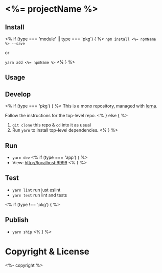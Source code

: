 # <%= projectName %>

## Install
<% if (type === 'module' || type === 'pkg')  { %>
`npm install <%= npmName %> --save`

or

`yarn add <%= npmName %>`
<% } %>

## Usage


## Develop

<% if (type === 'pkg') { %>
This is a mono repository, managed with [lerna](https://lernajs.io/).

Follow the instructions for the top-level repo.
<% } else { %>
1. `git clone` this repo & `cd` into it as usual
2. Run `yarn` to install top-level dependencies.
<% } %>

## Run
- `yarn dev`
<% if (type === 'app') { %>
- View: [http://localhost:9999](http://localhost:9999)
<% } %>

## Test
- `yarn lint` run just eslint
- `yarn test` run lint and tests

<% if (type !== 'pkg') { %>
## Publish

- `yarn ship`
<% } %>

# Copyright & License

<%- copyright %>
